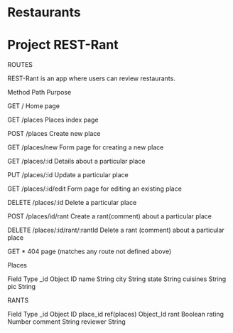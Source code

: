 # Restaurants
# Project REST-Rant

ROUTES

REST-Rant is an app where users can review restaurants.

Method    Path                      Purpose

GET       /                         Home page

GET       /places                   Places index page

POST      /places                   Create new place

GET       /places/new               Form page for creating a new place

GET       /places/:id               Details about a particular place

PUT       /places/:id               Update a particular place

GET       /places/:id/edit          Form page for editing an existing place

DELETE    /places/:id               Delete a particular place

POST      /places/id/rant           Create a rant(comment) about a particular place

DELETE    /places/:id/rant/:rantId  Delete a rant (comment) about a particular place

GET       *                         404 page (matches any route not defined above)


Places

Field	  Type
_id	      Object ID
name	  String
city	  String
state	  String
cuisines  String
pic	      String



RANTS

Field	        Type
_id	            Object ID
place_id	    ref(places) Object_Id
rant	        Boolean
rating	        Number
comment	        String
reviewer	    String